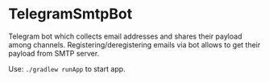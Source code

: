 # TelegramSmtpBot
Telegram bot which collects email addresses and shares their payload among channels.
Registering/deregistering emails via bot allows to get their payload from SMTP server.

Use: `./gradlew runApp` to start app.



